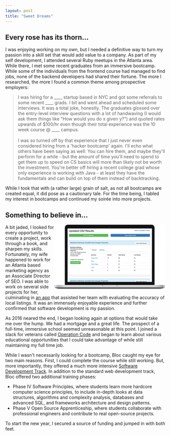 ```yaml
---
layout: post
title: "Sweet Dreams"
---
```


## Every rose has its thorn...

I was enjoying working on my own, but I needed a definitive way to turn my passion into a skill set that would add value to a company. As part of my self development, I attended several Ruby meetups in the Atlanta area. While there, I met some recent graduates from an immersive bootcamp. While some of the individuals from the frontend course had managed to find jobs, none of the backend developers had shared their fortune. The more I researched, the more I found a common theme among prospective employers:

> I was hiring for a \_\_\_\_ startup based in NYC and got some referrals to some recent \_\_\_\_ grads. I bit and went ahead and scheduled some interviews. It was a total joke, honestly. The graduates glossed over the entry-level interview questions with a lot of handwaving (I would ask them things like "How would you do x given y?") and quoted rates upwards of $100/hr even though their total experience was the 10 week course @ \_\_\_\_ campus.<br><br>I was so turned off by that experience that I just never even considered hiring from a 'hacker bootcamp' again. I'll echo what others have been saying as well: You can hire them, and maybe they'll perform for a while - but the amount of time you'll need to spend to get them up to speed on CS basics will more than likely not be worth the investment. You're better off hiring a recent college grad whose only experience is working with Java - at least they have the fundamentals and can build on top of them instead of backtracking.

While I took that with (a rather large) grain of salt, as not all bootcamps are created equal, it did pose as a cautionary tale. For the time being, I tabled my interest in bootcamps and continued my soirée into more projects.

## Something to believe in...

[<img src="/img/locorum-1.png" align="right" width="350">](http://www.resurgens.io/portfolio/1_locorum/)
A bit jaded, I looked for every opportunity to create a project, work through a book, and sharpen my skills. Fortunately, my wife happened to work for an Atlanta based marketing agency as an Associate Director of SEO. I was able to work on several side projects for her, culminating in [an app](http://www.resurgens.io/portfolio/1_locorum/) that assisted her team with evaluating the accuracy of local listings. It was an immensely enjoyable experience and further confirmed that software development is my passion.

As 2016 neared the end, I began looking again at options that would take me over the hump. We had a mortgage and a great life. The prospect of a full-time, immersive school seemed unreasonable at this point. I joined a slack for veterans called [Operation Code](https://operationcode.org/) and began to learn about various educational opportunities that I could take advantage of while still maintaining my full time job.

While I wasn't necessarily looking for a bootcamp, Bloc caught my eye for two main reasons. First, I could complete the course while still working. But, more importantly, they offered a much more intensive [Software Development Track](https://www.bloc.io/software-developer-track). In addition to the standard web development track, Bloc offered two additional training phases:

- Phase IV Software Principles, where students learn more hardcore computer science principles, to include in-depth looks at data structures, algorithms and complexity analysis, databases and advanced SQL, and frameworks architecture and design patterns.
- Phase V Open Source Apprenticeship, where students collaborate with professional engineers and contribute to real open-source projects.

To start the new year, I secured a source of funding and jumped in with both feet.
